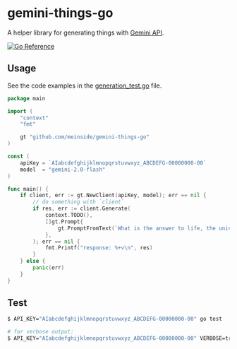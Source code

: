 # gemini-things-go

A helper library for generating things with [Gemini API](https://github.com/googleapis/go-genai).

[![Go Reference](https://pkg.go.dev/badge/github.com/meinside/gemini-things-go.svg)](https://pkg.go.dev/github.com/meinside/gemini-things-go)

## Usage

See the code examples in the [generation_test.go](https://github.com/meinside/gemini-things-go/blob/master/generation_test.go) file.

```go
package main

import (
	"context"
	"fmt"

	gt "github.com/meinside/gemini-things-go"
)

const (
	apiKey = `AIabcdefghijklmnopqrstuvwxyz_ABCDEFG-00000000-00`
	model  = "gemini-2.0-flash"
)

func main() {
	if client, err := gt.NewClient(apiKey, model); err == nil {
		// do something with `client`
		if res, err := client.Generate(
			context.TODO(),
			[]gt.Prompt{
				gt.PromptFromText(`What is the answer to life, the universe, and everything?`),
			},
		); err == nil {
			fmt.Printf("response: %+v\n", res)
		}
	} else {
		panic(err)
	}
}
```

## Test

```bash
$ API_KEY="AIabcdefghijklmnopqrstuvwxyz_ABCDEFG-00000000-00" go test

# for verbose output:
$ API_KEY="AIabcdefghijklmnopqrstuvwxyz_ABCDEFG-00000000-00" VERBOSE=true go test
```

